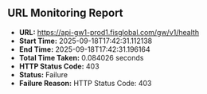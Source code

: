 ## URL Monitoring Report

- **URL:** https://api-gw1-prod1.fisglobal.com/gw/v1/health
- **Start Time:** 2025-09-18T17:42:31.112138
- **End Time:** 2025-09-18T17:42:31.196164
- **Total Time Taken:** 0.084026 seconds
- **HTTP Status Code:** 403
- **Status:** Failure
- **Failure Reason:** HTTP Status Code: 403
